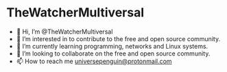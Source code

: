 # TheWatcherMultiversal
- 👋 Hi, I’m @TheWatcherMultiversal
- 👀 I’m interested in to contribute to the free and open source community.
- 🌱 I’m currently learning programming, networks and Linux systems.
- 💞️ I’m looking to collaborate on the free and open source community.
- 📫 How to reach me <universepenguin@protonmail.com>

<!---
TheWatcherMultiversal/TheWatcherMultiversal is a ✨ special ✨ repository because its `README.md` (this file) appears on your GitHub profile.
You can click the Preview link to take a look at your changes.
--->
